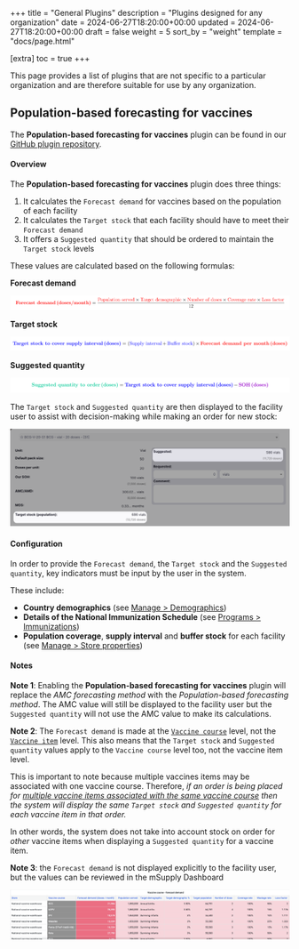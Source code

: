 +++
title = "General Plugins"
description = "Plugins designed for any organization"
date = 2024-06-27T18:20:00+00:00
updated = 2024-06-27T18:20:00+00:00
draft = false
weight = 5
sort_by = "weight"
template = "docs/page.html"

[extra]
toc = true
+++


This page provides a list of plugins that are not specific to a particular organization and are therefore suitable for use by any organization. 


## Population-based forecasting for vaccines

<div class="tip">
The <b>Population-based forecasting for vaccines</b> plugin can be found in our <a href="https://github.com/msupply-foundation/open-msupply-forecasting-plugins" target="_blank">GitHub plugin repository</a>.
</div>

#### Overview 
The **Population-based forecasting for vaccines** plugin does three things: 

1. It calculates the `Forecast demand` for vaccines based on the population of each facility
2. It calculates the `Target stock` that each facility should have to meet their `Forecast demand`
3. It offers a `Suggested quantity` that should be ordered to maintain the `Target stock` levels

These values are calculated based on the following formulas: 

**Forecast demand**

![](images/forecast_demand.png)

**Target stock**

![](images/target_stock.png)

**Suggested quantity**

![](images/suggested_quantity.png)

The `Target stock` and `Suggested quantity` are then displayed to the facility user to assist with decision-making while making an order for new stock: 

![](images/io_pop_forecast.png)

#### Configuration

In order to provide the `Forecast demand`, the `Target stock` and the `Suggested quantity`, key indicators must be input by the user in the system. 

These include:

- **Country demographics** (see [Manage > Demographics](/docs/manage/demographics))
- **Details of the National Immunization Schedule** (see [Programs > Immunizations](/docs/programs/immunisations/))
- **Population coverage**, **supply interval** and **buffer stock** for each facility (see  [Manage > Store properties](/docs/manage/facilities/#editing-your-store-properties))

#### Notes

**Note 1**: Enabling the **Population-based forecasting for vaccines** plugin will replace the *AMC forecasting method* with the *Population-based forecasting method*. The AMC value will still be displayed to the facility user but the `Suggested quantity` will not use the AMC value to make  its calculations. 

**Note 2**: The `Forecast demand` is made at the [`Vaccine course`](/docs/programs/immunisations/#vaccine-courses) level, not the [`Vaccine item`](/docs/catalogue/items/) level. This also means that the `Target stock` and `Suggested quantity` values apply to the `Vaccine course` level too, not the vaccine item level.

This is important to note because multiple vaccines items may be associated with one vaccine course. Therefore, <i>if an order is being placed for <u>multiple vaccine items associated with the same vaccine course</u> then the system will display the same  `Target stock` and `Suggested quantity` for each vaccine item in that order.</i>

In other words, the system does not take into account stock on order for *other* vaccine items when displaying a `Suggested quantity` for a vaccine item. 

**Note 3**: the `Forecast demand` is not displayed explicitly to the facility user, but the values can be reviewed in the mSupply Dashboard

![](images/forecast_demand_grafana.png)

